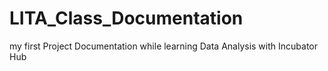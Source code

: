 # LITA_Class_Documentation
my first Project Documentation while learning Data Analysis with Incubator Hub
